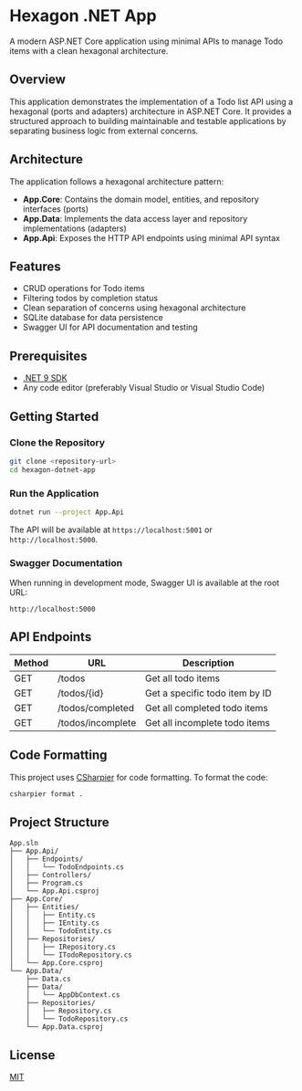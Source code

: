 # Hexagon .NET App

A modern ASP.NET Core application using minimal APIs to manage Todo items with a clean hexagonal architecture.

## Overview

This application demonstrates the implementation of a Todo list API using a hexagonal (ports and adapters) architecture in ASP.NET Core. It provides a structured approach to building maintainable and testable applications by separating business logic from external concerns.

## Architecture

The application follows a hexagonal architecture pattern:

- **App.Core**: Contains the domain model, entities, and repository interfaces (ports)
- **App.Data**: Implements the data access layer and repository implementations (adapters)
- **App.Api**: Exposes the HTTP API endpoints using minimal API syntax

## Features

- CRUD operations for Todo items
- Filtering todos by completion status
- Clean separation of concerns using hexagonal architecture
- SQLite database for data persistence
- Swagger UI for API documentation and testing

## Prerequisites

- [.NET 9 SDK](https://dotnet.microsoft.com/download)
- Any code editor (preferably Visual Studio or Visual Studio Code)

## Getting Started

### Clone the Repository

```bash
git clone <repository-url>
cd hexagon-dotnet-app
```

### Run the Application

```bash
dotnet run --project App.Api
```

The API will be available at `https://localhost:5001` or `http://localhost:5000`.

### Swagger Documentation

When running in development mode, Swagger UI is available at the root URL:

```
http://localhost:5000
```

## API Endpoints

| Method | URL                    | Description                           |
|--------|------------------------|---------------------------------------|
| GET    | /todos                 | Get all todo items                    |
| GET    | /todos/{id}            | Get a specific todo item by ID        |
| GET    | /todos/completed       | Get all completed todo items          |
| GET    | /todos/incomplete      | Get all incomplete todo items         |

## Code Formatting

This project uses [CSharpier](https://github.com/belav/csharpier) for code formatting. To format the code:

```bash
csharpier format .
```

## Project Structure

```
App.sln
├── App.Api/
│   ├── Endpoints/
│   │   └── TodoEndpoints.cs
│   ├── Controllers/
│   ├── Program.cs
│   └── App.Api.csproj
├── App.Core/
│   ├── Entities/
│   │   ├── Entity.cs
│   │   ├── IEntity.cs
│   │   └── TodoEntity.cs
│   ├── Repositories/
│   │   ├── IRepository.cs
│   │   └── ITodoRepository.cs
│   └── App.Core.csproj
└── App.Data/
    ├── Data.cs
    ├── Data/
    │   └── AppDbContext.cs
    ├── Repositories/
    │   ├── Repository.cs
    │   └── TodoRepository.cs
    └── App.Data.csproj
```

## License

[MIT](LICENSE)
